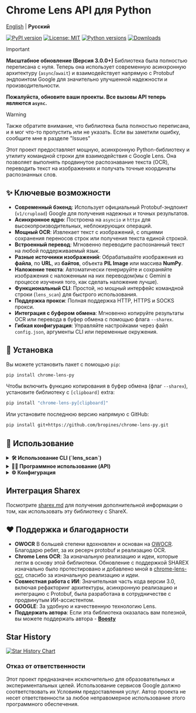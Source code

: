 # Chrome Lens API для Python

[English](/README.md) | **Русский**

[![PyPI version](https://badge.fury.io/py/chrome-lens-py.svg)](https://badge.fury.io/py/chrome-lens-py)
[![License: MIT](https://img.shields.io/badge/License-MIT-yellow.svg)](https://opensource.org/licenses/MIT)
[![Python versions](https://img.shields.io/pypi/pyversions/chrome-lens-py.svg)](https://pypi.org/project/chrome-lens-py)
[![Downloads](https://static.pepy.tech/badge/chrome-lens-py)](https://pepy.tech/project/chrome-lens-py)

> [!IMPORTANT]
> **Масштабное обновление (Версия 3.0.0+)**
> Библиотека была полностью переписана с нуля. Теперь она использует современную асинхронную архитектуру (`async`/`await`) и взаимодействует напрямую с Protobuf эндпоинтом Google для значительно улучшенной надежности и производительности.
>
> **Пожалуйста, обновите ваши проекты. Все вызовы API теперь являются `async`.**

> [!Warning]
> Также обратите внимание, что библиотека была полностью переписана, и я мог что-то пропустить или не указать. Если вы заметили ошибку, сообщите мне в разделе "Issues"

Этот проект предоставляет мощную, асинхронную Python-библиотеку и утилиту командной строки для взаимодействия с Google Lens. Она позволяет выполнять продвинутое распознавание текста (OCR), переводить текст на изображениях и получать точные координаты распознанных слов.

## ✨ Ключевые возможности

-   **Современный бэкенд**: Использует официальный Protobuf-эндпоинт (`v1/crupload`) Google для получения надежных и точных результатов.
-   **Асинхронное ядро**: Построена на `asyncio` и `httpx` для высокопроизводительных, неблокирующих операций.
-   **Мощный OCR**: Извлекает текст с изображений, с опциями сохранения переносов строк или получения текста единой строкой.
-   **Встроенный перевод**: Мгновенно переводите распознанный текст на любой поддерживаемый язык.
-   **Разные источники изображений**: Обрабатывайте изображения из **файла**, по **URL**, из **байтов**, объекта **PIL Image** или массива **NumPy**.
-   **Наложение текста**: Автоматически генерируйте и сохраняйте изображения с наложенным на них переводом(мы с Gemini в процессе изучения того, как сделать наложение лучше).
-   **Функциональный CLI**: Простой, но мощный интерфейс командной строки (`lens_scan`) для быстрого использования.
-   **Поддержка прокси**: Полная поддержка HTTP, HTTPS и SOCKS прокси.
-   **Интеграция с буфером обмена**: Мгновенно копируйте результаты OCR или перевода в буфер обмена с помощью флага `--sharex`.
-   **Гибкая конфигурация**: Управляйте настройками через файл `config.json`, аргументы CLI или переменные окружения.

## 🚀 Установка

Вы можете установить пакет с помощью `pip`:

```bash
pip install chrome-lens-py
```

Чтобы включить функцию копирования в буфер обмена (флаг `--sharex`), установите библиотеку с `[clipboard]` extra:

```bash
pip install "chrome-lens-py[clipboard]"
```

Или установите последнюю версию напрямую с GitHub:
```bash
pip install git+https://github.com/bropines/chrome-lens-py.git
```
## 🚀 Использование


<details>
  <summary><b>🛠️ Использование CLI (`lens_scan`)</b></summary>

  Утилита командной строки предоставляет быстрый доступ к возможностям библиотеки прямо из вашего терминала.

  ```bash
  lens_scan <источник_изображения> [язык_ocr] [опции]
  ```

  -   **`<источник_изображения>`**: Путь к локальному файлу или URL-адрес изображения.
  -   **`[язык_ocr]`** (опционально): Код языка в формате BCP 47 для OCR (например, 'en', 'ja'). Если не указан, API попытается определить язык автоматически.

  #### **Опции**

| Флаг | Алиас | Описание |
| :--- | :--- | :--- |
| `--translate <язык>` | `-t` | **Перевести** распознанный текст на целевой язык (например, `en`, `ru`). |
| `--translate-from <язык>` | | Указать исходный язык для перевода (иначе определяется автоматически). |
| `--translate-out <путь>` | `-to` | **Сохранить** изображение с наложенным переводом по указанному пути. |
| `--get-coords` | | Вывести распознанные слова и их координаты в формате JSON. |
| `--sharex` | `-sx` | **Скопировать** результат в буфер обмена (перевод или OCR). |
| `--ocr-single-line` | | Объединить весь распознанный текст в одну строку, удалив переносы. |
| `--config-file <путь>`| | Путь к кастомному файлу конфигурации в формате JSON. |
| `--update-config` | | Обновить файл конфигурации по умолчанию настройками из текущей команды. |
| `--font <путь>` | | Путь к файлу шрифта `.ttf` для наложения текста. |
| `--font-size <размер>` | | Размер шрифта для наложения (по умолчанию: 20). |
| `--proxy <url>` | | URL прокси-сервера (например, `socks5://127.0.0.1:9050`). |
| `--logging-level <ур>`| `-l` | Установить уровень логирования (`DEBUG`, `INFO`, `WARNING`, `ERROR`). |
| `--help` | `-h` | Показать это справочное сообщение. |

  #### **Примеры**

  1.  **Распознать текст на картинке (автоопределение языка) и перевести на английский:**
      ```bash
      lens_scan "путь/к/вашему/изображению.png" -t en
      ```

  2.  **Распознать японский текст, перевести на русский, сохранить результат и скопировать в буфер обмена:**
      ```bash
      lens_scan "путь/к/манге.jpg" ja -t ru -to "перевод_манги.png" -sx
      ```
  
  3.  **Получить координаты всех слов в формате JSON:**
      ```bash
      lens_scan "путь/к/схеме.png" --get-coords
      ```
  
  4.  **Обработать изображение по URL и получить текст OCR в одну строку:**
      ```bash
      lens_scan "https://i.imgur.com/VPd1y6b.png" en --ocr-single-line
      ```


</details>

<details>
  <summary><b>👨‍💻 Программное использование (API)</b></summary>
  
  > [!IMPORTANT]
  > `LensAPI` полностью **асинхронный**. Все методы для получения данных должны вызываться с помощью `await` из `async` функции.

  #### **Базовый пример**
  
  Этот пример показывает, как инициализировать API, обработать изображение и вывести результаты.

  ```python
  import asyncio
  from chrome_lens_py.api import LensAPI
  from chrome_lens_py.constants import DEFAULT_API_KEY

  async def main():
      # Инициализируем API с вашим ключом.
      # Здесь также можно передать прокси, регион и другие параметры.
      api = LensAPI(api_key=DEFAULT_API_KEY)

      image_source = "путь/к/вашему/изображению.png" # Или URL, PIL Image, NumPy array

      try:
          # Обрабатываем изображение и запрашиваем перевод
          result = await api.process_image(
              image_path=image_source,
              ocr_language="ja", # Опционально, можно опустить для автоопределения
              target_translation_language="en"
          )

          print("--- Распознанный текст (OCR) ---")
          print(result.get("ocr_text"))

          print("\n--- Переведенный текст ---")
          print(result.get("translated_text"))

          # Вывод данных о словах и их координатах
          # print("\n--- Данные о словах ---")
          # import json
          # print(json.dumps(result.get("word_data"), indent=2, ensure_ascii=False))
          
      except Exception as e:
          print(f"Произошла ошибка: {e}")

  if __name__ == "__main__":
      asyncio.run(main())
  ```
  
  #### **Работа с разными источниками изображений**

  Метод `process_image` легко обрабатывает различные типы входных данных.

  ```python
  from PIL import Image
  import numpy as np

  # ... внутри async функции ...
  
  # Из URL
  result_url = await api.process_image("https://i.imgur.com/VPd1y6b.png")

  # Из объекта PIL Image
  with Image.open("путь/к/изображению.png") as img:
      result_pil = await api.process_image(img)

  # Из массива NumPy (например, загруженного через OpenCV)
  with Image.open("путь/к/изображению.png") as img:
      numpy_array = np.array(img)
      result_numpy = await api.process_image(numpy_array)
  ```

  #### **Конструктор `LensAPI`**

  ```python
  api = LensAPI(
      api_key: str,
      client_region: Optional[str] = None,
      client_time_zone: Optional[str] = None,
      proxy: Optional[str] = None,
      timeout: int = 60,
      font_path: Optional[str] = None,
      font_size: Optional[int] = None
  )
  ```

  #### **Метод `process_image`**
  
  ```python
  result: dict = await api.process_image(
      image_path: Any,
      ocr_language: Optional[str] = None,
      target_translation_language: Optional[str] = None,
      source_translation_language: Optional[str] = None,
      output_overlay_path: Optional[str] = None,
      new_session: bool = True,
      ocr_preserve_line_breaks: bool = True
  )
  ```
  -   **`ocr_preserve_line_breaks`**: Если `False`, объединяет весь текст OCR в одну строку.
  -   **`new_session`**: Если `False`, пытается использовать ту же серверную сессию, что и предыдущий запрос.

  **Возвращаемый словарь `result` содержит:**
  - `ocr_text` (str): Полный распознанный текст.
  - `translated_text` (Optional[str]): Переведенный текст, если был запрошен.
  - `word_data` (List[dict]): Список словарей, где каждый словарь содержит информацию о распознанном слове: `word`, `separator` и `geometry` (координаты, угол и т.д.).
  - `raw_response_objects` (LensOverlayObjectsResponse): "Сырой" Protobuf-объект ответа для дальнейшего анализа.

</details>

<details>
  <summary><b>⚙️ Конфигурация</b></summary>
  
  Настройки загружаются со следующим приоритетом: **Аргументы CLI > Файл `config.json` > Значения по умолчанию**.
  
  #### **`config.json`**
  
  Файл `config.json` можно разместить в директории конфигурации по умолчанию вашей ОС для установки постоянных опций.
  -   **Linux**: `~/.config/chrome-lens-py/config.json`
  -   **macOS**: `~/Library/Application Support/chrome-lens-py/config.json`
  -   **Windows**: `C:\Users\<user>\.config\chrome-lens-py\config.json`

  ##### **Пример `config.json`**
  ```json
  {
    "api_key": "ОПЦИОНАЛЬНО! Если вы не знаете что это, то не советую его здесь указывать",
    "proxy": "socks5://127.0.0.1:9050",
    "client_region": "DE",
    "client_time_zone": "Europe/Berlin",
    "timeout": 90,
    "font_path": "/usr/share/fonts/truetype/dejavu/DejaVuSans.ttf",
    "ocr_preserve_line_breaks": true
  }
  ```

</details>

## Интеграция Sharex
Посмотрите [sharex.md](docs/sharex.md) для получения дополнительной информации о том, как использовать эту библиотеку с ShareX.

## ❤️ Поддержка и благодарности

-   **OWOCR** В большей степени вдохновлен и основан на [OWOCR](https://github.com/AuroraWright/owocr). Благодарю ребят, за их ресерч protobuf и реализацию OCR.
-   **Chrome Lens OCR**: За изначальную реализацию и идеи, которые легли в основу этой библиотеки. Обновление с поддержкой SHAREX изначально было протестировано и добавлено мной в [chrome-lens-ocr](https://github.com/dimdenGD/chrome-lens-ocr), спасибо за изначальную реализацию и идеи.
-   **Совместная работа с ИИ**: Значительная часть кода версии 3.0, включая рефакторинг архитектуры, асинхронную реализацию и интеграцию с Protobuf, была разработана в сотрудничестве с продвинутым ИИ-ассистентом.
-   **GOOGLE**: За удобную и качественную технологию Lens.
-   **Поддержать автора**: Если эта библиотека оказалась вам полезной, вы можете поддержать автора - **[Boosty](https://boosty.to/pinus)**

## Star History

[![Star History Chart](https://api.star-history.com/svg?repos=bropines/chrome-lens-py&type=Date)](https://www.star-history.com/#bropines/chrome-lens-py&Date)

### Отказ от ответственности

Этот проект предназначен исключительно для образовательных и экспериментальных целей. Использование сервисов Google должно соответствовать их Условиям предоставления услуг. Автор проекта не несет ответственности за любое неправомерное использование этого программного обеспечения.
